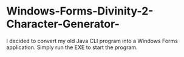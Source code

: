 # Windows-Forms-Divinity-2-Character-Generator-
I decided to convert my old Java CLI program into a Windows Forms application. Simply run the EXE to start the program.
